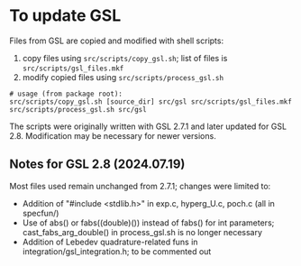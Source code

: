 # To update GSL

Files from GSL are copied and modified with shell scripts:
1. copy files using `src/scripts/copy_gsl.sh`; list of files is `src/scripts/gsl_files.mkf`
2. modify copied files using `src/scripts/process_gsl.sh`

```
# usage (from package root):
src/scripts/copy_gsl.sh [source_dir] src/gsl src/scripts/gsl_files.mkf
src/scripts/process_gsl.sh src/gsl
```

The scripts were originally written with GSL 2.7.1
and later updated for GSL 2.8.
Modification may be necessary for newer versions.

## Notes for GSL 2.8 (2024.07.19)
Most files used remain unchanged from 2.7.1; changes were limited to:
* Addition of "#include <stdlib.h>" in exp.c, hyperg_U.c, poch.c
  (all in specfun/)
* Use of abs() or fabs((double)()) instead of fabs() for int parameters;
  cast_fabs_arg_double() in process_gsl.sh is no longer necessary
* Addition of Lebedev quadrature-related funs in integration/gsl_integration.h;
  to be commented out
